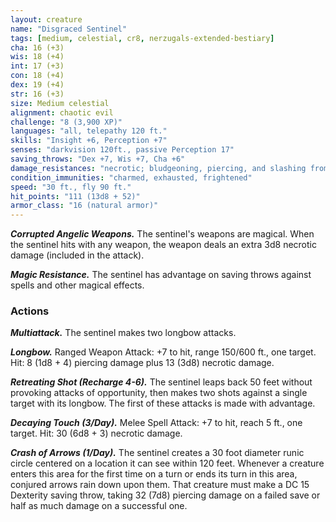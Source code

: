 ```yaml
---
layout: creature
name: "Disgraced Sentinel"
tags: [medium, celestial, cr8, nerzugals-extended-bestiary]
cha: 16 (+3)
wis: 18 (+4)
int: 17 (+3)
con: 18 (+4)
dex: 19 (+4)
str: 16 (+3)
size: Medium celestial
alignment: chaotic evil
challenge: "8 (3,900 XP)"
languages: "all, telepathy 120 ft."
skills: "Insight +6, Perception +7"
senses: "darkvision 120ft., passive Perception 17"
saving_throws: "Dex +7, Wis +7, Cha +6"
damage_resistances: "necrotic; bludgeoning, piercing, and slashing from nonmagical weapons"
condition_immunities: "charmed, exhausted, frightened"
speed: "30 ft., fly 90 ft."
hit_points: "111 (13d8 + 52)"
armor_class: "16 (natural armor)"
---
```


***Corrupted Angelic Weapons.*** The sentinel's weapons
are magical. When the sentinel hits with any
weapon, the weapon deals an extra 3d8 necrotic
damage (included in the attack).

***Magic Resistance.*** The sentinel has advantage on
saving throws against spells and other magical
effects.

### Actions

***Multiattack.*** The sentinel makes two longbow
attacks.

***Longbow.*** Ranged Weapon Attack: +7 to hit, range
150/600 ft., one target. Hit: 8 (1d8 + 4) piercing
damage plus 13 (3d8) necrotic damage.

***Retreating Shot (Recharge 4-6).*** The sentinel leaps
back 50 feet without provoking attacks of
opportunity, then makes two shots against a single
target with its longbow. The first of these attacks is
made with advantage.

***Decaying Touch (3/Day).*** Melee Spell Attack: +7 to
hit, reach 5 ft., one target. Hit: 30 (6d8 + 3)
necrotic damage.

***Crash of Arrows (1/Day).*** The sentinel creates a 30
foot diameter runic circle centered on a location it
can see within 120 feet. Whenever a creature
enters this area for the first time on a turn or ends
its turn in this area, conjured arrows rain down
upon them. That creature must make a DC 15
Dexterity saving throw, taking 32 (7d8) piercing
damage on a failed save or half as much damage on
a successful one.
